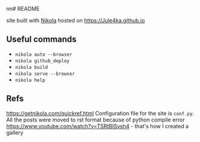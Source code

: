 nn# README

site built with [Nikola](https://getnikola.com/) hosted on <https://Jule4ka.github.io>

## Useful commands
- `nikola auto --browser`
- `nikola github_deploy`
- `nikola build`
- `nikola serve --browser`
- `nikola help`

## Refs
https://getnikola.com/quickref.html
Configuration file for the site is ``conf.py``.
All the posts were moved to rst format because of python compile error 
https://www.youtube.com/watch?v=TSRtBISvsh4 - that's how I created a gallery